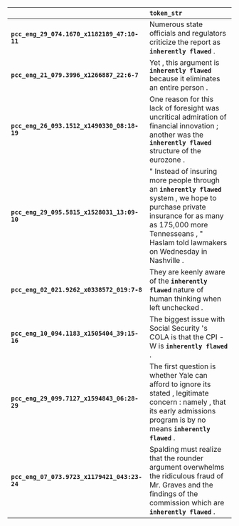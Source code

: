 |                                              | `token_str`                                                                                                                                                                                                       |
|:---------------------------------------------|:------------------------------------------------------------------------------------------------------------------------------------------------------------------------------------------------------------------|
| **`pcc_eng_29_074.1670_x1182189_47:10-11`**  | Numerous state officials and regulators criticize the report as __`inherently flawed`__ .                                                                                                                         |
| **`pcc_eng_21_079.3996_x1266887_22:6-7`**    | Yet , this argument is __`inherently flawed`__ because it eliminates an entire person .                                                                                                                           |
| **`pcc_eng_26_093.1512_x1490330_08:18-19`**  | One reason for this lack of foresight was uncritical admiration of financial innovation ; another was the __`inherently flawed`__ structure of the eurozone .                                                     |
| **`pcc_eng_29_095.5815_x1528031_13:09-10`**  | " Instead of insuring more people through an __`inherently flawed`__ system , we hope to purchase private insurance for as many as 175,000 more Tennesseans , " Haslam told lawmakers on Wednesday in Nashville . |
| **`pcc_eng_02_021.9262_x0338572_019:7-8`**   | They are keenly aware of the __`inherently flawed`__ nature of human thinking when left unchecked .                                                                                                               |
| **`pcc_eng_10_094.1183_x1505404_39:15-16`**  | The biggest issue with Social Security 's COLA is that the CPI -W is __`inherently flawed`__ .                                                                                                                    |
| **`pcc_eng_29_099.7127_x1594843_06:28-29`**  | The first question is whether Yale can afford to ignore its stated , legitimate concern : namely , that its early admissions program is by no means __`inherently flawed`__ .                                     |
| **`pcc_eng_07_073.9723_x1179421_043:23-24`** | Spalding must realize that the rounder argument overwhelms the ridiculous fraud of Mr. Graves and the findings of the commission which are __`inherently flawed`__ .                                              |